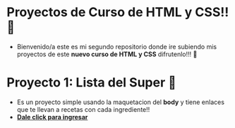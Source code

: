 # Proyectos de Curso de HTML y CSS!! 🎉
- Bienvenido/a este es mi segundo repositorio donde ire subiendo mis proyectos de este **nuevo curso de HTML y CSS** difrutenlo!!! 🥳

# Proyecto 1: Lista del Super 🛒
- Es un proyecto simple usando la maquetacion del **body** y tiene enlaces que te llevan a recetas con cada ingrediente!!
- **[Dale click para ingresar](super.html)**
